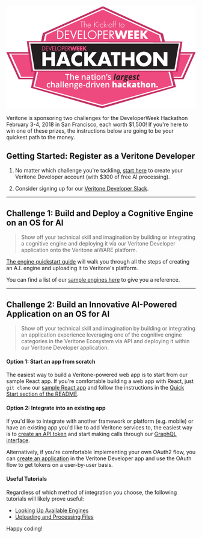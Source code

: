 

<img src="developer-week-hackathon-banner.png" />

Veritone is sponsoring two challenges for the DeveloperWeek Hackathon 
February 3-4, 2018 in San Francisco, each worth $1,500!
If you're here to win one of these prizes, the instructions below are going
to be your quickest path to the money.

## Getting Started: Register as a Veritone Developer

1. No matter which challenge you're tackling, 
[start here](https://www.veritone.com/onboarding/#/signUp?type=developer) 
to create your Veritone Developer account (with $300 of free AI processing).

2. Consider signing up for our [Veritone Developer Slack](https://chat.veritone.com).

---

## Challenge 1: Build and Deploy a Cognitive Engine on an OS for AI

> Show off your technical skill and imagination by building or integrating 
> a cognitive engine and deploying it via our Veritone Developer application 
> onto the Veritone aiWARE platform.

[The engine quickstart guide](/developer/engines/quick-start/step-1-create-an-engine)
will walk you through all the steps of creating an A.I. engine and uploading
it to Veritone's platform.

You can find a list of our [sample engines here](/developer/engines/sample-engines) to
give you a reference.

---

## Challenge 2: Build an Innovative AI-Powered Application on an OS for AI

> Show off your technical skill and imagination by building or integrating 
> an application experience leveraging one of the cognitive engine categories 
> in the Veritone Ecosystem via API and deploying it within our Veritone 
> Developer application.

#### Option 1: Start an app from scratch

The easiest way to build a Veritone-powered web app is to start from our 
sample React app.  If you're comfortable building a web app with React,
just `git clone` our [sample React app](https://github.com/veritone/veritone-sample-app-react)
and follow the instructions in the [Quick Start section of the README](https://github.com/veritone/veritone-sample-app-react#quick-start).

#### Option 2: Integrate into an existing app

If you'd like to integrate with another framework or platform (e.g. mobile) or have 
an existing app you'd like to add Veritone services to, the easiest way is to 
[create an API token](/apis/authentication) and start making calls through our 
[GraphQL interface](/apis/using-graphql).

Alternatively, if you're comfortable implementing your own OAuth2 flow, 
you can [create an application](/developer/applications/quick-start/step-1) in the 
Veritone Developer app and use the OAuth flow to get tokens on a user-by-user 
basis.

#### Useful Tutorials

Regardless of which method of integration you choose, the following tutorials will
likely prove useful:

* [Looking Up Available Engines](/apis/tutorials/get-engines)
* [Uploading and Processing Files](/apis/tutorials/upload-and-process)

Happy coding!
